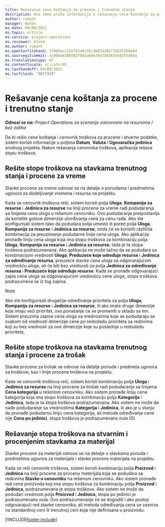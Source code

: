 ```yaml
---
title: Rešavanje cena koštanja za procene i trenutno stanje
description: Ova tema pruža informacije o rešavanju cena koštanja za procene i trenutno stanje.
author: rumant
manager: Annbe
ms.date: 04/09/2021
ms.topic: article
ms.service: project-operations
ms.reviewer: kfend
ms.author: rumant
ms.openlocfilehash: 13903acc22e765ddc5bc1b87428ef3565f2b0a44
ms.sourcegitcommit: ac90be6106592f883a0de39a75836fb40255d65a
ms.translationtype: HT
ms.contentlocale: sr-Latn-RS
ms.lasthandoff: 04/09/2021
ms.locfileid: "5877329"
---
```

# <a name="resolving-cost-prices-for-estimates-and-actuals"></a>Rešavanje cena koštanja za procene i trenutno stanje

_**Odnosi se na:** Project Operations za scenarije zasnovane na resursima / bez zaliha_

Da bi rešio cene koštanja i cenovnik troškova za procene i stvarne podatke, sistem koristi informacije u poljima **Datum**, **Valuta** i **Ugovaračka jedinica** srodnog projekta. Nakon rešavanja cenovnika troškova, aplikacija rešava stopu troškova.

## <a name="resolving-cost-rates-on-actual-and-estimate-lines-for-time"></a>Rešite stope troškova na stavkama trenutnog stanja i procene za vreme

Stavke procene za vreme odnose se na detalje o ponudama i predmetima ugovora za dodeljivanje vremena i resursa na projektu.

Kada se cenovnik troškova reši, sistem koristi polja **Uloga**, **Kompanija za resurse** i **Jedinica za resurse** na liniji procene za vreme radi podudaranja sa linijama cena uloga u rešenom cenovniku. Ovo podudaranje pretpostavlja da koristite gotove dimenzije utvrđivanja cena za cenu rada. Ako ste konfigurisali sistem tako da podudara polja umesto ili pored polja **Uloga**, **Kompanija za resurse** i **Jedinica za resurse**, onda će se koristiti različita kombinacija za preuzimanje podudarne linije cena uloga. Ako aplikacija pronađe liniju cena uloga koja ima stopu troškova za kombinaciju polja **Uloga**, **Kompanija za resurse** i **Jedinica za resurse**, tada je ta stopa troškova podrazumevana. Ako aplikacija ne može tačno da se podudara sa kombinacijom vrednosti **Uloga**, **Preduzeće koje određuje resurse** i **Jedinica za određivanje resursa**, preuzeće stavke cena uloga sa odgovarajućom vrednošću uloge, ali će biti bez vrednosti za polja **Jedinica za određivanje resursa** i **Preduzeće koje određuje resurse**. Kada se pronađe odgovarajući zapis cene uloge sa odgovarajućom vrednošću cene uloge, stopa troškova podrazumeva se iz tog zapisa. 

> [!NOTE]
> Ako ste konfigurisali drugačije određivanje prioriteta za polja **Uloga**, **Kompanija za resurse** i **Jedinica za resurse**, ili ako imate druge dimenzije koje imaju veći prioritet, ovo ponašanje će se promeniti u skladu sa tim. Sistem preuzima zapise cena uloga sa vrednostima koje se podudaraju sa svakom od vrednosti dimenzije cene po redosledu prioriteta sa redovima koji su bez vrednosti za one dimenzije koje su poslednje u redosledu prioriteta.

## <a name="resolving-cost-rates-on-actual-and-estimate-lines-for-expense"></a>Rešite stope troškova na stavkama trenutnog stanja i procene za trošak

Stavke procene za trošak se odnose na detalje ponude i predmeta ugovora za troškove, kao i linije procene troškova na projektu.

Kada se cenovnik troškova reši, sistem koristi kombinaciju polja **Uloga** i **Jedinica za resurse** na liniji procene za trošak radi podudaranja sa linijama **Cena kategorija** u rešenom cenovniku. Ako sistem pronađe liniju cena kategorija koja ima stopu troškova za kombinaciju polja **Kategorija** i **Jedinica**, tada je ta stopa troškova podrazumevana. Ako sistem ne može da nađe podudaranje sa vrednostima **Kategorija** i **Jedinica**, ili ako je u stanju da pronađe podudarnu liniju cena kategorija, ali metoda određivanja cene nije **Cena po jedinici**, stopa troškova je podrazumevano nula (0).

## <a name="resolving-cost-rates-on-actual-and-estimate-lines-for-material"></a>Rešavanje stopa troškova na stvarnim i procenjenim stavkama za materijal

Stavke procene za materijal odnose se na detalje o stavkama ponuda i predmetima ugovora za materijale i stavke procene materijala na projektu.

Kada se reši cenovnik troškova, sistem koristi kombinaciju polja **Proizvod** i **Jedinica** na liniji procene za procenu materijala koja se podudara sa redovima **Stavke u cenovniku** na rešenom cenovniku. Ako sistem pronađe red cene proizvoda koji ima stopu troškova za kombinaciju polja **Proizvod** i **Jedinica**, podrazumevana je stopa troškova. Ako sistem ne može da podudari vrednosti polja **Proizvod** i **Jedinica**, stopa po jedinici je podrazumevano nula. Ovo podrazumevanje će se dogoditi i ako postoji odgovarajući red stavke cenovnika, ali metoda određivanja cena se zasniva na standardnoj ceni ili trenutnoj ceni koja nije definisana u proizvodu.

[!INCLUDE[footer-include](../includes/footer-banner.md)]
